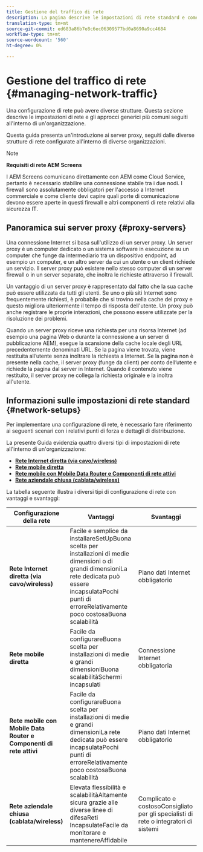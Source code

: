 ```yaml
---
title: Gestione del traffico di rete
description: La pagina descrive le impostazioni di rete standard e come gestire il traffico di rete.
translation-type: tm+mt
source-git-commit: ed683a86b7e8c6ec06309577bd0a8690a9cc4684
workflow-type: tm+mt
source-wordcount: '560'
ht-degree: 0%

---
```



# Gestione del traffico di rete {#managing-network-traffic}

Una configurazione di rete può avere diverse strutture. Questa sezione descrive le impostazioni di rete e gli approcci generici più comuni seguiti all&#39;interno di un&#39;organizzazione.

Questa guida presenta un&#39;introduzione ai server proxy, seguiti dalle diverse strutture di rete configurate all&#39;interno di diverse organizzazioni.

>[!NOTE]
>
>**Requisiti di rete AEM Screens**
>
>I AEM Screens comunicano direttamente con AEM come Cloud Service, pertanto è necessario stabilire una connessione stabile tra i due nodi. I firewall sono assolutamente obbligatori per l&#39;accesso a Internet commerciale e come cliente devi capire quali porte di comunicazione devono essere aperte in questi firewall e altri componenti di rete relativi alla sicurezza IT.

## Panoramica sui server proxy {#proxy-servers}

Una connessione Internet si basa sull&#39;utilizzo di un server proxy. Un server proxy è un computer dedicato o un sistema software in esecuzione su un computer che funge da intermediario tra un dispositivo endpoint, ad esempio un computer, e un altro server da cui un utente o un client richiede un servizio. Il server proxy può esistere nello stesso computer di un server firewall o in un server separato, che inoltra le richieste attraverso il firewall.

Un vantaggio di un server proxy è rappresentato dal fatto che la sua cache può essere utilizzata da tutti gli utenti. Se uno o più siti Internet sono frequentemente richiesti, è probabile che si trovino nella cache del proxy e questo migliora ulteriormente il tempo di risposta dell&#39;utente. Un proxy può anche registrare le proprie interazioni, che possono essere utilizzate per la risoluzione dei problemi.

Quando un server proxy riceve una richiesta per una risorsa Internet (ad esempio una pagina Web o durante la connessione a un server di pubblicazione AEM), esegue la scansione della cache locale degli URL precedentemente denominati URL. Se la pagina viene trovata, viene restituita all’utente senza inoltrare la richiesta a Internet. Se la pagina non è presente nella cache, il server proxy (funge da client) per conto dell’utente e richiede la pagina dal server in Internet. Quando il contenuto viene restituito, il server proxy ne collega la richiesta originale e la inoltra all&#39;utente.

## Informazioni sulle impostazioni di rete standard {#network-setups}

Per implementare una configurazione di rete, è necessario fare riferimento ai seguenti scenari con i relativi punti di forza e dettagli di distribuzione.

La presente Guida evidenzia quattro diversi tipi di impostazioni di rete all&#39;interno di un&#39;organizzazione:

* **[Rete Internet diretta (via cavo/wireless)](/help/using/direct-internet-network.md)**
* **[Rete mobile diretta](/help/using/mobile-network.md)**
* **[Rete mobile con Mobile Data Router e Componenti di rete attivi](/help/using/mobile-network-router.md)**
* **[Rete aziendale chiusa (cablata/wireless)](/help/using/enclosed-corporate-network.md)**

La tabella seguente illustra i diversi tipi di configurazione di rete con vantaggi e svantaggi:

| Configurazione della rete | Vantaggi | Svantaggi |
|--- |--- |--- |
| **Rete Internet diretta (via cavo/wireless)** | Facile e semplice da<br>installareSetUpBuona scelta per<br>installazioni di medie dimensioni o di grandi dimensioniLa rete dedicata può essere<br>incapsulataPochi punti di<br>erroreRelativamente<br>poco costosaBuona scalabilità | Piano dati Internet obbligatorio |
| **Rete mobile diretta** | Facile da<br>configurareBuona scelta per<br>installazioni di medie e grandi dimensioniBuona<br>scalabilitàSchermi incapsulati | Connessione Internet obbligatoria |
| **Rete mobile con Mobile Data Router e Componenti di rete attivi** | Facile da<br>configurareBuona scelta per<br>installazioni di medie e grandi dimensioniLa rete dedicata può essere<br>incapsulataPochi punti di<br>erroreRelativamente<br>poco costosaBuona scalabilità | Piano dati Internet obbligatorio |
| **Rete aziendale chiusa (cablata/wireless)** | Elevata flessibilità e<br>scalabilitàAltamente sicura grazie alle diverse linee di<br>difesaReti<br>IncapsulateFacile da monitorare e<br>mantenereAffidabile | Complicato e<br>costosoConsigliato per gli specialisti di rete o integratori di sistemi |
